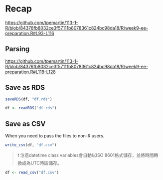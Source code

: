 # Recap


<https://github.com/tpemartin/113-1-R/blob/84376fb8032ce3f57111b8078361c824bc98da18/R/week9-ee-preparation.R#L93-L116>

## Parsing

<https://github.com/tpemartin/113-1-R/blob/84376fb8032ce3f57111b8078361c824bc98da18/R/week9-ee-preparation.R#L118-L128>

## Save as RDS

```r
saveRDS(df, "df.rds")
```

```r
df <- readRDS("df.rds")
```

## Save as CSV

When you need to pass the files to non-R users. 

```r
write_csv(df, "df.csv")
```

> :exclamation: 注意datetime class variables會自動以ISO 8601格式儲存，並將時間轉換成為UTC時區儲存。

```r
df <- read_csv("df.csv")
```